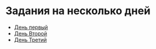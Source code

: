 # Задания на несколько дней

- [День первый](./1.md)
- [День Второй](./2.md)
- [День Третий](./3.md)
